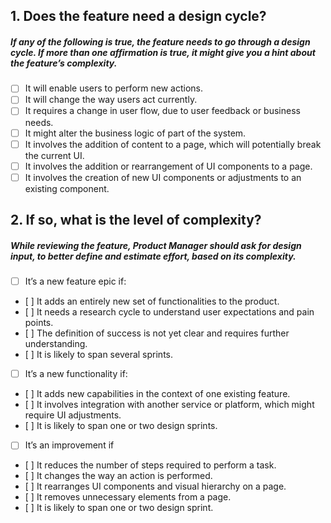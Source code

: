 ## 1. Does the feature need a design cycle?
##### If any of the following is true, the feature needs to go through a design cycle. If more than one affirmation is true, it might give you a hint about the feature’s complexity. 
* [ ] It will enable users to perform new actions.
* [ ] It will change the way users act currently.
* [ ] It requires a change in user flow,  due to user feedback or business needs. 
* [ ] It might alter the business logic of part of the system. 
* [ ] It involves the addition of content to a page, which will potentially break the current UI.
* [ ] It involves the addition or rearrangement of UI components to a page.
* [ ] It involves the creation of new UI components or adjustments to an existing component.

## 2. If so, what is the level of complexity?
##### While reviewing the feature, Product Manager should ask for design input, to better define and estimate effort, based on its complexity.

* [ ] It’s a new feature epic if: 
*    [ ] It adds an entirely new set of functionalities to the product.
*    [ ] It needs a research cycle to understand user expectations and pain points.
*    [ ] The definition of success is not yet clear and requires further understanding.
*    [ ] It is likely to span several sprints.

* [ ] It’s a new functionality if:
*    [ ] It adds new capabilities in the context of one existing feature.
*    [ ] It involves integration with another service or platform, which might require UI adjustments.
*    [ ] It is likely to span one or two design sprints.

* [ ] It’s an improvement if
*    [ ] It reduces the number of steps required to perform a task.
*    [ ] It changes the way an action is performed.
*    [ ] It rearranges UI components and visual hierarchy on a page.
*    [ ] It removes unnecessary elements from a page.
*    [ ] It is likely to span one or two design sprint.
